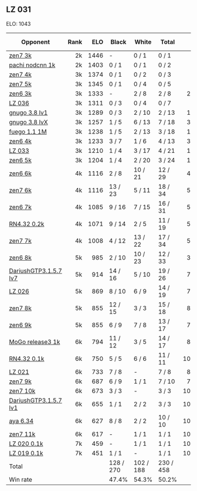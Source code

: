 ## LZ 031 ##

ELO: 1043

Opponent | Rank | ELO | Black | White | Total | Win rate
---------|-----:|----:|-------|-------|-------|-------:
[zen7 3k](zen7%203k.md) | 2k | 1446 | - | 0 / 1 | 0 / 1 | 0.0%
[pachi nodcnn 1k](pachi%20nodcnn%201k.md) | 2k | 1403 | 0 / 1 | 0 / 1 | 0 / 2 | 0.0%
[zen7 4k](zen7%204k.md) | 3k | 1374 | 0 / 1 | 0 / 2 | 0 / 3 | 0.0%
[zen7 5k](zen7%205k.md) | 3k | 1345 | 0 / 1 | 0 / 4 | 0 / 5 | 0.0%
[zen6 3k](zen6%203k.md) | 3k | 1333 | - | 2 / 8 | 2 / 8 | 25.0%
[LZ 036](LZ%20036.md) | 3k | 1311 | 0 / 3 | 0 / 4 | 0 / 7 | 0.0%
[gnugo 3.8 lv1](gnugo%203.8%20lv1.md) | 3k | 1289 | 0 / 3 | 2 / 10 | 2 / 13 | 15.4%
[gnugo 3.8 lvX](gnugo%203.8%20lvX.md) | 3k | 1257 | 1 / 5 | 6 / 13 | 7 / 18 | 38.9%
[fuego 1.1 1M](fuego%201.1%201M.md) | 3k | 1238 | 1 / 5 | 2 / 13 | 3 / 18 | 16.7%
[zen6 4k](zen6%204k.md) | 3k | 1233 | 3 / 7 | 1 / 6 | 4 / 13 | 30.8%
[LZ 033](LZ%20033.md) | 3k | 1210 | 1 / 4 | 3 / 17 | 4 / 21 | 19.0%
[zen6 5k](zen6%205k.md) | 3k | 1204 | 1 / 4 | 2 / 20 | 3 / 24 | 12.5%
[zen6 6k](zen6%206k.md) | 4k | 1116 | 2 / 8 | 10 / 21 | 12 / 29 | 41.4%
[zen7 6k](zen7%206k.md) | 4k | 1116 | 13 / 23 | 5 / 11 | 18 / 34 | 52.9%
[zen6 7k](zen6%207k.md) | 4k | 1085 | 9 / 16 | 7 / 15 | 16 / 31 | 51.6%
[RN4.32 0.2k](RN4.32%200.2k.md) | 4k | 1071 | 9 / 14 | 2 / 5 | 11 / 19 | 57.9%
[zen7 7k](zen7%207k.md) | 4k | 1008 | 4 / 12 | 13 / 22 | 17 / 34 | 50.0%
[zen6 8k](zen6%208k.md) | 5k | 985 | 2 / 10 | 10 / 23 | 12 / 33 | 36.4%
[DariushGTP3.1.5.7 lv7](DariushGTP3.1.5.7%20lv7.md) | 5k | 914 | 14 / 16 | 5 / 10 | 19 / 26 | 73.1%
[LZ 026](LZ%20026.md) | 5k | 869 | 8 / 10 | 6 / 9 | 14 / 19 | 73.7%
[zen7 8k](zen7%208k.md) | 5k | 855 | 12 / 15 | 3 / 3 | 15 / 18 | 83.3%
[zen6 9k](zen6%209k.md) | 5k | 855 | 6 / 9 | 7 / 8 | 13 / 17 | 76.5%
[MoGo release3 1k](MoGo%20release3%201k.md) | 6k | 794 | 11 / 12 | 3 / 5 | 14 / 17 | 82.4%
[RN4.32 0.1k](RN4.32%200.1k.md) | 6k | 750 | 5 / 5 | 6 / 6 | 11 / 11 | 100.0%
[LZ 021](LZ%20021.md) | 6k | 733 | 7 / 8 | - | 7 / 8 | 87.5%
[zen7 9k](zen7%209k.md) | 6k | 687 | 6 / 9 | 1 / 1 | 7 / 10 | 70.0%
[zen7 10k](zen7%2010k.md) | 6k | 673 | 3 / 3 | - | 3 / 3 | 100.0%
[DariushGTP3.1.5.7 lv1](DariushGTP3.1.5.7%20lv1.md) | 6k | 655 | 1 / 1 | 2 / 2 | 3 / 3 | 100.0%
[aya 6.34](aya%206.34.md) | 6k | 627 | 8 / 8 | 2 / 2 | 10 / 10 | 100.0%
[zen7 11k](zen7%2011k.md) | 6k | 617 | - | 1 / 1 | 1 / 1 | 100.0%
[LZ 020 0.1k](LZ%20020%200.1k.md) | 7k | 459 | - | 1 / 1 | 1 / 1 | 100.0%
[LZ 019 0.1k](LZ%20019%200.1k.md) | 7k | 451 | 1 / 1 | - | 1 / 1 | 100.0%
Total | | | 128 / 270 | 102 / 188 | 230 / 458 | 
Win rate| | | 47.4% | 54.3% | 50.2% | 
